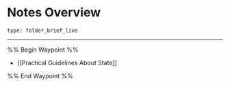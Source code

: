 # Notes Overview
 
```ccard
type: folder_brief_live
```
 
---

%% Begin Waypoint %%
- [[Practical Guidelines About State]]

%% End Waypoint %%